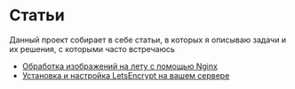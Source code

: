 # Статьи
Данный проект собирает в себе статьи, в которых я описываю задачи и их решения, с которыми часто встречаюсь

- [Обработка изображений на лету с помощью Nginx](pages/nginx-image/README.md)
- [Установка и настройка LetsEncrypt на вашем сервере](pages/letsencrypt/README.md)